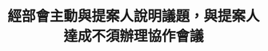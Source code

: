 ---
id: "64"
lang: zh-tw
description: 「5月1日勞動節中小學學生應放假一日」連署案
propose_date: 2020-02-07
meeting_date: 不辦理
publish: "FALSE"
selected: "FALSE"
blog_selected: "FALSE"
title: 經部會主動與提案人說明議題，與提案人達成不須辦理協作會議
color: green
join:
  type: 提
  title: 5月1日勞動節中小學學生應放假一日
  link: https://join.gov.tw/idea/detail/1bf749b3-dcd3-4314-8727-a9f4fcaf1abd
layout: post
departments:
  - 教育部
---